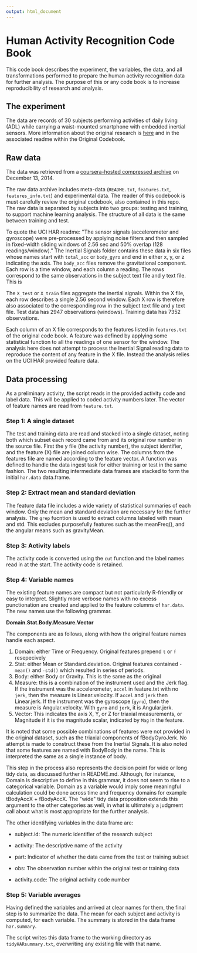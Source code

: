```yaml
---
output: html_document
---
```


# Human Activity Recognition Code Book

This code book describes the experiment, the variables, the data, and all transformations performed to prepare the human activity recognition data for further analysis.  The purpose of this or any code book is to increase reproducibility of research and analysis.

## The experiment
The data are records of 30 subjects performing activities of daily living (ADL) while carrying a waist-mounted smartphone with embedded inertial sensors.  More information about the original research is [here](http://archive.ics.uci.edu/ml/datasets/Human+Activity+Recognition+Using+Smartphones) and in the associated readme within the Original Codebook.  

## Raw data
The data was retrieved from a [coursera-hosted compressed archive](https://d396qusza40orc.cloudfront.net/getdata%2Fprojectfiles%2FUCI%20HAR%20Dataset.zip) on December 13, 2014.

The raw data archive includes meta-data (`README.txt`, `features.txt`, `features_info.txt`) and experimental data. The reader of this codebook is must carefully review the original codebook, also contained in this repo. The raw data is separated by subjects into two groups: testing and training, to support machine learning analysis.  The structure of all data is the same between training and test.

To quote the UCI HAR readme: "The sensor signals (accelerometer and gyroscope) were pre-processed by applying noise filters and then sampled in fixed-width sliding windows of 2.56 sec and 50% overlap (128 readings/window)."  The Inertial Signals folder contains these data in six files whose names start with `total_acc` or `body_gyro` and end in either x, y, or z indicating the axis.  The `body_acc` files remove the gravitational component. Each row is a time window, and each column a reading. The rows correspond to the same observations in the subject text file and y text file.  This is

The `X_test` or `X_train` files aggregate the inertial signals. Within the X file, each row describes a single 2.56 second window.  Each X row is therefore also associated to the corresponding row in the subject text file and y text file.  Test data has 2947 observations (windows). Training data has 7352 observations.

Each column of an X file corresponds to the features listed in `features.txt` of the original code book.  A feature was defined by applying some statistical function to all the readings of one sensor for the window.  The analysis here does not attempt to process the Inertial Signal reading data to reproduce the content of any feature in the X file. Instead the analysis relies on the UCI HAR provided feature data.

## Data processing
As a preliminary activity, the script reads in the provided activity code and label data. This will be applied to coded activity numbers later. The vector of feature names are read from `feature.txt`.

### Step 1: A single dataset
The test and training data are read and stacked into a single dataset, noting both which subset each record came from and its original row number in the source file. First the y file (the activity number), the subject identifier, and the feature (X) file are joined column wise.  The columns from the features file are named according to the feature vector.  A function was defined to handle the data ingest task for either training or test in the same fashion.  The two resulting intermediate data frames are stacked to form the initial `har.data` data.frame.

### Step 2: Extract mean and standard deviation
The feature data file includes a wide variety of statistical summaries of each window. Only the mean and standard deviation are necessary for the further analysis. The `grep` fucntion is used to extract columns labeled with mean and std. This excludes purposefully features such as the meanFreq(), and the angular means such as gravityMean.

### Step 3: Activity labels
The activity code is converted using the `cut` function and the label names read in at the start.  The activity code is retained.

### Step 4: Variable names
The existing feature names are compact but not particularly R-friendly or easy to interpret. Slightly more verbose names with no excess punctionation are created and applied to the feature columns of `har.data`.  The new names use the following grammar.

**Domain.Stat.Body.Measure.Vector**

The components are as follows, along with how the original feature names handle each aspect.

1) Domain: either Time or Frequency. Original features prepend `t` or `f` resepecively
2) Stat: either Mean or Standard.deviation. Original features contained `-mean()` and `-std()` which resulted in series of periods.
2) Body: either Body or Gravity. This is the same as the original
2) Measure: this is a combination of the instrument used and the Jerk flag. If the instrument was the accelerometer, `accel` in feature.txt with no `jerk`, then the measure is Linear.velocity. If `accel` and `jerk` then Linear.jerk. If the instrument was the gyroscope (`gyro`), then the measure is Angular.velocity. With `gyro` and `jerk`, it is Angular.jerk.
2) Vector: This indicates the axis X, Y, or Z for triaxial measurements, or Magnitude if it is the magnitude scalar, indicated by `Mag` in the feature.

It is noted that some possible combinations of features were not provided in the original dataset, such as the triaxial components of fBodyGyroJerk.  No attempt is made to construct these from the Inertial Signals.  It is also noted that some features are named with BodyBody in the name. This is interpreted the same as a single instance of body.

This step in the process also represents the decision point for wide or long tidy data, as discussed further in README.md.  Although, for instance, Domain is descriptive to define in this grammar, it does not seem to rise to a categorical variable.  Domain as a variable would imply some meaningful calculation could be done across time and frequency domains for example tBodyAccX + fBodyAccX. The "wide" tidy data proposition extends this argument to the other categories as well, in what is ultimately a judgment call about what is most appropriate for the further analysis.

The other identifying variables in the data frame are:

 - subject.id: The numeric identifier of the research subject
 
 - activity: The descriptive name of the activity
 
 - part: Indicator of whether the data came from the test or training subset
 
 - obs: The observation number within the original test or training data
 
 - activity.code: The original activity code number

### Step 5: Variable averages

Having defined the variables and arrived at clear names for them, the final step is to summarize the data. The mean for each subject and activity is computed, for each variable. The summary is stored in the data frame `har.summary`.

The script writes this data frame to the working directory as `tidyHARsummary.txt`, overwriting any existing file with that name.




